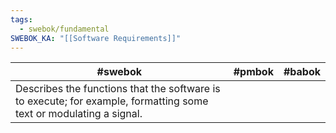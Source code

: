 ```yaml
---
tags:
  - swebok/fundamental
SWEBOK_KA: "[[Software Requirements]]"
---
```

| #swebok                                                                                                            | #pmbok | #babok |
| ------------------------------------------------------------------------------------------------------------------ | ------ | ------ |
| Describes the functions that the software is to execute; for example, formatting some text or modulating a signal. |        |        |
